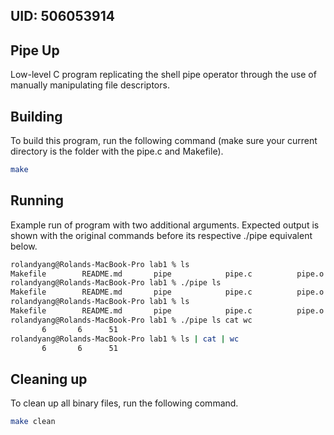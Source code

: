 ## UID: 506053914

## Pipe Up

Low-level C program replicating the shell pipe operator through the use of manually manipulating file descriptors.

## Building

To build this program, run the following command (make sure your current directory is the folder with the pipe.c and Makefile).

```bash
make
```

## Running

Example run of program with two additional arguments.
Expected output is shown with the original commands before its respective ./pipe equivalent below.

```bash
rolandyang@Rolands-MacBook-Pro lab1 % ls
Makefile        README.md       pipe            pipe.c          pipe.o          test_lab1.py
rolandyang@Rolands-MacBook-Pro lab1 % ./pipe ls
Makefile        README.md       pipe            pipe.c          pipe.o          test_lab1.py
rolandyang@Rolands-MacBook-Pro lab1 % ls       
Makefile        README.md       pipe            pipe.c          pipe.o          test_lab1.py
rolandyang@Rolands-MacBook-Pro lab1 % ./pipe ls cat wc
       6       6      51
rolandyang@Rolands-MacBook-Pro lab1 % ls | cat | wc
       6       6      51
```

## Cleaning up

To clean up all binary files, run the following command.

```bash
make clean
```
